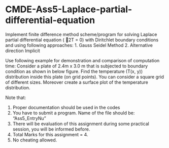 # CMDE-Ass5-Laplace-partial-differential-equation
Implement finite difference method scheme/program for solving Laplace partial differential equation ( 2T = 0) with Diritchlet boundary conditions and using following approaches: 1. Gauss Seidel Method 2. Alternative direction Implicit


Use following example for demonstration and comparison of computation time:
Consider a plate of 2.4m x 3.0 m that is subjected to boundary condition as
shown in below figure. Find the temperature (T(x, y)) distribution inside this plate (on
grid points). You can consider a square grid of different sizes. Moreover create a surface
plot of the temperature distribution.

Note that:
1. Proper documentation should be used in the codes
2. You have to submit a program. Name of the file should be: “Ass5_EntryNu”
3. There will be evaluation of this assignment during some practical session, you will
be informed before.
4. Total Marks for this assignment = 4.
5. No cheating allowed.

